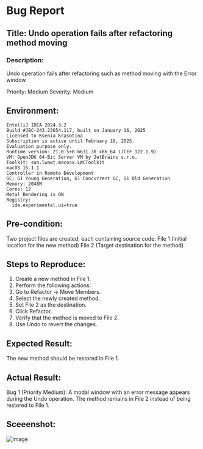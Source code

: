 # Bug Report
## Title: Undo operation fails after refactoring method moving

### Description: 
Undo operation fails after refactoring such as method moving with the Error window


Priority: Medium 
Severity: Medium

## Environment:

```
IntelliJ IDEA 2024.3.2
Build #JBC-243.23654.117, built on January 16, 2025
Licensed to Ksenia Krasotina
Subscription is active until February 18, 2025.
Evaluation purpose only.
Runtime version: 21.0.5+8-b631.30 x86_64 (JCEF 122.1.9)
VM: OpenJDK 64-Bit Server VM by JetBrains s.r.o.
Toolkit: sun.lwawt.macosx.LWCToolkit
macOS 15.1.1
Controller in Remote Development
GC: G1 Young Generation, G1 Concurrent GC, G1 Old Generation
Memory: 2048M
Cores: 12
Metal Rendering is ON
Registry:
  ide.experimental.ui=true
```

## Pre-condition:

Two project files are created, each containing source code:
File 1 (Initial location for the new method)
File 2 (Target destination for the method)

## Steps to Reproduce:

1. Create a new method in File 1.
2. Perform the following actions:
3. Go to Refactor → Move Members.
4. Select the newly created method.
5. Set File 2 as the destination.
6. Click Refactor.
7. Verify that the method is moved to File 2.
8. Use Undo to revert the changes.

## Expected Result:
The new method should be restored in File 1.

## Actual Result:
Bug 1 (Priority Medium):
A modal window with an error message appears during the Undo operation. The method remains in File 2 instead of being restored to File 1.

## Sceeenshot:
  ![image](https://github.com/user-attachments/assets/80603ed6-4c83-4b65-87c1-a31d5b2cc288)
